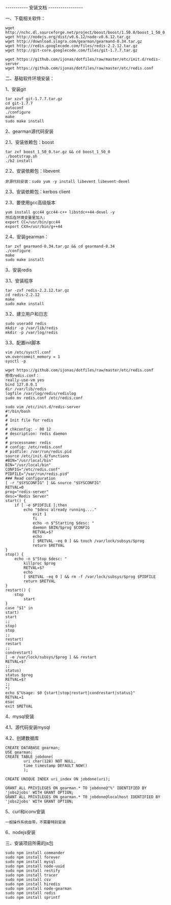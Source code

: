 ----------- 安装文档 -----------------

一、下载相关软件：

	wget http://nchc.dl.sourceforge.net/project/boost/boost/1.50.0/boost_1_50_0.tar.gz
	wget http://nodejs.org/dist/v0.6.12/node-v0.6.12.tar.gz
	wget http://download.slogra.com/gearman/gearmand-0.34.tar.gz
	wget http://redis.googlecode.com/files/redis-2.2.12.tar.gz
	wget http://git-core.googlecode.com/files/git-1.7.7.tar.gz

	wget https://github.com/ijonas/dotfiles/raw/master/etc/init.d/redis-server
	wget https://github.com/ijonas/dotfiles/raw/master/etc/redis.conf

二、基础软件环境安装：

1、安装git

	tar xzvf git-1.7.7.tar.gz
	cd git-1.7.7
	autoconf
	./configure
	make
	sudo make install

2、gearman源代码安装

2.1、安装依赖包：boost

	tar zxf boost_1_50_0.tar.gz && cd boost_1_50_0
	./bootstrap.sh
	./b2 install

2.2、安装依赖包：libevent

	非源代码安装：sudo yum -y install libevent libevent-devel

2.3、安装依赖包：kerbos client

2.3、要使用gcc高级版本

	yum install gcc44 gcc44-c++ libstdc++44-devel -y
	然后在环境变量里加入:
	export CC=/usr/bin/gcc44
	export CXX=/usr/bin/g++44

2.4、安装gearman：

	tar zxf gearmand-0.34.tar.gz && cd gearmand-0.34
	./configure
	make 
	sudo make install

3、安装redis

3.1、安装程序

	tar -zxf redis-2.2.12.tar.gz
	cd redis-2.2.12
	make
	sudo make install


3.2、建立用户和日志

	sudo useradd redis
	mkdir -p /var/lib/redis
	mkdir -p /var/log/redis

3.3、配置init脚本

	vim /etc/sysctl.conf
	vm.overcommit_memory = 1
	sysctl -p

	wget https://github.com/ijonas/dotfiles/raw/master/etc/redis.conf
	修改redis.conf：
	really-use-vm yes
	bind 127.0.0.1
	dir /var/lib/redis
	logfile /var/log/redis/redislog
	sudo mv redis.conf /etc/redis.conf

	sudo vim /etc/init.d/redis-server
	#!/bin/bash 
	# 
	# Init file for redis 
	# 
	# chkconfig: - 80 12 
	# description: redis daemon 
	# 
	# processname: redis 
	# config: /etc/redis.conf 
	# pidfile: /var/run/redis.pid 
	source /etc/init.d/functions 
	#BIN="/usr/local/bin" 
	BIN="/usr/local/bin" 
	CONFIG="/etc/redis.conf" 
	PIDFILE="/var/run/redis.pid" 
	### Read configuration 
	[ -r "$SYSCONFIG" ] && source "$SYSCONFIG" 
	RETVAL=0 
	prog="redis-server" 
	desc="Redis Server" 
	start() { 
		if [ -e $PIDFILE ];then 
			echo "$desc already running...." 
				exit 1 
				fi 
				echo -n $"Starting $desc: " 
				daemon $BIN/$prog $CONFIG 
				RETVAL=$? 
				echo 
				[ $RETVAL -eq 0 ] && touch /var/lock/subsys/$prog 
				return $RETVAL 
	} 
	stop() { 
		echo -n $"Stop $desc: " 
			killproc $prog 
			RETVAL=$? 
			echo 
			[ $RETVAL -eq 0 ] && rm -f /var/lock/subsys/$prog $PIDFILE 
			return $RETVAL 
	} 
	restart() { 
		stop 
			start 
	} 
	case "$1" in 
	start) 
	start 
	;; 
	stop) 
	stop 
	;; 
	restart) 
	restart 
	;; 
	condrestart) 
	[ -e /var/lock/subsys/$prog ] && restart 
	RETVAL=$? 
	;; 
	status) 
	status $prog 
	RETVAL=$? 
	;; 
	*) 
	echo $"Usage: $0 {start|stop|restart|condrestart|status}" 
	RETVAL=1 
	esac 
	exit $RETVAL


4、mysql安装

4.1、源代码安装mysql

4.2、创建数据库

	CREATE DATABASE gearman;
	USE gearman;
	CREATE TABLE jobdone(
			uri char(128) NOT NULL,
			time timestamp DEFAULT NOW()
			);

	CREATE UNIQUE INDEX uri_index ON jobdone(uri);

	GRANT ALL PRIVILEGES ON gearman.* TO jobdone@"%" IDENTIFIED BY 'jobs2jobs' WITH GRANT OPTION;
	GRANT ALL PRIVILEGES ON gearman.* TO jobdone@localhost IDENTIFIED BY 'jobs2jobs' WITH GRANT OPTION;


5、curl和iconv安装

	一般操作系统自带，不需要特别安装

6、nodejs安装


三、安装项目所需的js包

	sudo npm install commander
	sudo npm install forever
	sudo npm install mysql
	sudo npm install node-uuid
	sudo npm install restify
	sudo npm install tracer
	sudo npm install csv
	sudo npm install hiredis
	sudo npm install node-gearman
	sudo npm install redis
	sudo npm install sprintf



